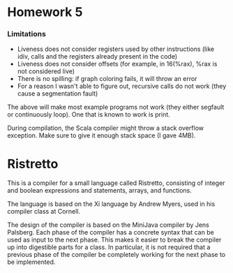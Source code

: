 # Homework 5

### Limitations

- Liveness does not consider registers used by other instructions (like idiv,
  calls and the registers already present in the code)
- Liveness does not consider offsets (for example, in 16(%rax), %rax is not 
  considered live)
- There is no spilling: if graph coloring fails, it will throw an error
- For a reason I wasn't able to figure out, recursive calls do not work 
  (they cause a segmentation fault)

The above will make most example programs not work (they either segfault or 
continuously loop). One that is known to work is print.

During compilation, the Scala compiler might throw a stack overflow exception. 
Make sure to give it enough stack space (I gave 4MB).

# Ristretto

This is a compiler for a small language called Ristretto, consisting of integer
and boolean expressions and statements, arrays, and functions.

The language is based on the Xi language by Andrew Myers,
used in his compiler class at Cornell.

The design of the compiler is based on the MiniJava compiler
by Jens Palsberg. Each phase of the compiler has a concrete syntax
that can be used as input to the next phase. This makes it easier
to break the compiler up into digestible parts for a class.
In particular, it is not required that a previous phase of the compiler
be completely working for the next phase to be implemented.
